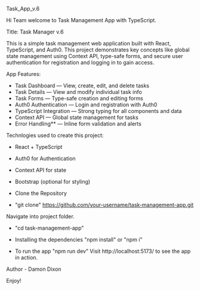 Task_App_v.6

Hi Team welcome to Task Management App with TypeScript. 

Title: Task Manager v.6

This is a simple task management web application built with React, TypeScript, and Auth0. This project demonstrates key concepts like global state management using Context API, type-safe forms, and secure user authentication for registration and logging in to gain access. 


App Features: 

- Task Dashboard — View, create, edit, and delete tasks
- Task Details — View and modify individual task info
- Task Forms — Type-safe creation and editing forms
- Auth0 Authentication — Login and registration with Auth0
- TypeScript Integration — Strong typing for all components and data
- Context API — Global state management for tasks
- Error Handling** — Inline form validation and alerts



Technlogies used to create this project: 

- React + TypeScript
- Auth0 for Authentication
- Context API for state
- Bootstrap (optional for styling)


- Clone the Repository
- "git clone" https://github.com/your-username/task-management-app.git

Navigate into project folder. 
- "cd task-management-app"

- Installing the dependencies
"npm install" or "npm i"

- To run the app 
"npm run dev" Visit http://localhost:5173/ to see the app in action.

Author - Damon Dixon 

Enjoy! 